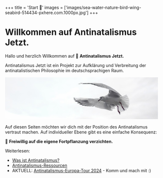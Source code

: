 +++
title = 'Start 🙂'
images = ['images/sea-water-nature-bird-wing-seabird-514434-pxhere.com.1000px.jpg']
+++

#  Willkommen auf Antinatalismus Jetzt.

Hallo und herzlich Willkommen auf 💚 **Antinatalismus Jetzt.**

Antinatalismus Jetzt ist ein Projekt zur Aufklärung und Verbreitung der antinatalistischen Philosophie im deutschsprachigen Raum.

<!--{{ $image := resources.GetRemote "https://c.pxhere.com/photos/56/9f/gull_wing_bird_sea_fly_venice_water_bird_birds-514434.jpg!d" }}-->
<!--<img src="{{ $image.RelPermalink }}" width="{{ $image.Width }}" height="{{ $image.Height }}">-->

![](images/sea-water-nature-bird-wing-seabird-514434-pxhere.com.1000px-crop.jpg)

Auf diesen Seiten möchten wir dich mit der Position des Antinatalismus vertraut machen. Auf individueller Ebene gibt es eine einfache Konsequenz:

💚 **Freiwillig auf die eigene Fortpflanzung verzichten.**


Weiterlesen:

* [Was ist Antinatalismus?](antinatalismus-definition)
* [Antinatalismus-Ressourcen](antinatalismus-ressourcen)
* AKTUELL: [Antinatalismus-Europa-Tour 2024](europa-tour-2024) - Komm und mach mit :)
